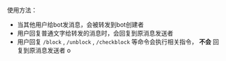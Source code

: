 使用方法：
- 当其他用户给bot发消息，会被转发到bot创建者
- 用户回复普通文字给转发的消息时，会回复到原消息发送者
- 用户回复 `/block` ,  `/unblock` ,  `/checkblock` 等命令会执行相关指令， **不会** 回复到原消息发送者
o
